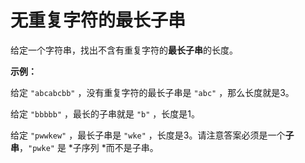 # 无重复字符的最长子串

给定一个字符串，找出不含有重复字符的**最长子串**的长度。

**示例：**

给定 `"abcabcbb"` ，没有重复字符的最长子串是 `"abc"` ，那么长度就是3。

给定 `"bbbbb"` ，最长的子串就是 `"b"` ，长度是1。

给定 `"pwwkew"` ，最长子串是 `"wke"` ，长度是3。请注意答案必须是一个**子串**，`"pwke"` 是 *子序列  *而不是子串。